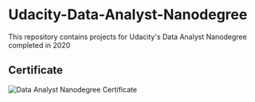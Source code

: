 # Udacity-Data-Analyst-Nanodegree
This repository contains projects for Udacity's Data Analyst Nanodegree completed  in 2020
## Certificate
![Data Analyst Nanodegree Certificate](https://graduation.udacity.com/confirm/RLDCXVRD)
